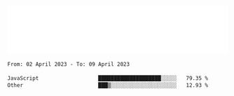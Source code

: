 [![](./hello.svg)](https://blog.yrobot.top?ref=github-yrobot)

<!--START_SECTION:waka-->

```text
From: 02 April 2023 - To: 09 April 2023

JavaScript                   ████████████████████░░░░░   79.35 %
Other                        ███▒░░░░░░░░░░░░░░░░░░░░░   12.93 %
```

<!--END_SECTION:waka-->
